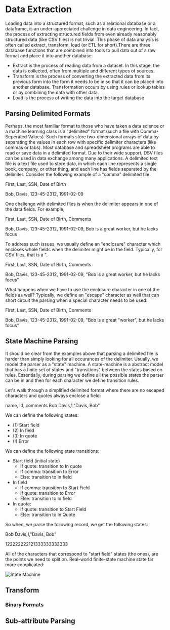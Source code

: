 # Data Extraction
Loading data into a structured format, such as a relational database or a dataframe, is an under-appreciated challenge in data engineering. In fact, the process of extracting structured fields from even already reasonably structured data (like CSV files) is not trivial. This phase of data analysis is often called extract, transform, load (or ETL for short).There are three database functions that are combined into tools to pull data out of a raw format and place it into another database.

* Extract is the process of reading data from a dataset. In this stage, the data is collected,
often from multiple and different types of sources.
* Transform is the process of converting the extracted data from its previous form into the
form it needs to be in so that it can be placed into another database. Transformation occurs
by using rules or lookup tables or by combining the data with other data.
* Load is the process of writing the data into the target database

## Parsing Delimited Formats
Perhaps, the most familiar format to those who have taken a data science or a machine learning class is a "delimited" format (such a file with Comma-Seperated Values). Such formats store two-dimensional arrays of data by separating the values in each row with specific delimiter characters (like commas or tabs). Most database and spreadsheet programs are able to read or save data in a delimited format. Due to their wide support, DSV files can be used in data exchange among many applications. A delimited text file is a text file used to store data, in which each line represents a single book, company, or other thing, and each line has fields separated by the delimiter. Consider the following example of a "comma" delimited file:

First, Last, SSN, Date of Birth

Bob, Davis, 123-45-2312, 1991-02-09

One challenge with delimited files is when the delimiter appears in one of the data fields. For example, 

First, Last, SSN, Date of Birth, Comments

Bob, Davis, 123-45-2312, 1991-02-09, Bob is a great worker, but he lacks focus

To address such issues, we usually define an "enclosure" character which encloses whole fields when the delimiter might be in the field. Typically, for CSV files, that is a ".

First, Last, SSN, Date of Birth, Comments

Bob, Davis, 123-45-2312, 1991-02-09, "Bob is a great worker, but he lacks focus"

What happens when we have to use the enclosure character in one of the fields as well? Typically, we define an "escape" character as well that can short circuit the parsing when a special character needs to be used:

First, Last, SSN, Date of Birth, Comments

Bob, Davis, 123-45-2312, 1991-02-09, "Bob is a great \"worker\", but he lacks focus"

## State Machine Parsing
It should be clear from the examples above that parsing a delimited file is harder than simply looking for all occurances of the delimiter. Usually, we model the parser as a "state" machine. A state-machine is a abstract model that has a finite set of states and "transitions" between the states based on rules. Essentially, during parsing we define all the possible states the parser can be in and then for each character we define transition rules. 

Let's walk through a simplified delimited format where there are no escaped characters and quotes always enclose a field:

name, id, comments
Bob Davis,1,"Davis, Bob"

We can define the following states:
* (1) Start field
* (2) In field
* (3) In quote
* (!) Error

We can define the following state transitions:
* Start field (initial state)
  - If quote: transition to In quote
  - If comma: transition to Error
  - Else: transition to In field
* In field
  - If comma: transition to Start Field
  - If quote: transition to Error
  - Else: transition to In field
* In quote:
  - If quote: transition to Start Field
  - Else: transition to In Quote

So when, we parse the following record, we get the following states:

Bob Davis,1,"Davis, Bob"

122222222121333333333333

All of the characters that correspond to "start field" states (the ones), are the points we need to split on. Real-world finite-state machine state far more complicated:

![State Machine](https://sourcemaking.com/files/sm/state_delphi.png)

## Transform


### Binary Formats



## Sub-attribute Parsing
